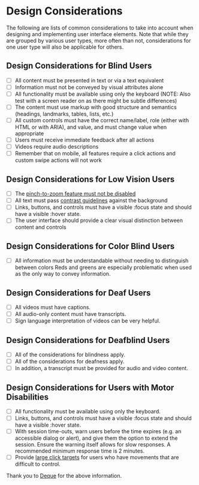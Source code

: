 # Design Considerations

The following are lists of common considerations to take into account when designing and implementing user interface elements. Note that while they are grouped by various user types, more often than not, considerations for one user type will also be applicable for others.

## Design Considerations for Blind Users

- [ ] All content must be presented in text or via a text equivalent 
- [ ] Information must not be conveyed by visual attributes alone
- [ ] All functionality must be available using only the keyboard (NOTE: Also test with a screen reader on as there might be subtle differences)
- [ ] The content must use markup with good structure and semantics (headings, landmarks, tables, lists, etc.)
- [ ] All custom controls must have the correct name/label, role (either with HTML or with ARIA), and value, and must change value when appropriate
- [ ] Users must receive immediate feedback after all actions
- [ ] Videos require audio descriptions
- [ ] Remember that on mobile, all features require a click actions and custom swipe actions will not work

## Design Considerations for Low Vision Users

- [ ] The [pinch-to-zoom feature must not be disabled](https://developer.mozilla.org/en-US/docs/Web/HTML/Viewport_meta_tag#viewport_basics)
- [ ] All text must pass [contrast guidelines](https://webaim.org/articles/contrast/) against the background
- [ ] Links, buttons, and controls must have a visible :focus state and should have a visible :hover state.
- [ ] The user interface should provide a clear visual distinction between content and controls

## Design Considerations for Color Blind Users

- [ ] All information must be understandable without needing to distinguish between colors Reds and greens are especially problematic when used as the only way to convey information.

## Design Considerations for Deaf Users

- [ ] All videos must have captions.
- [ ] All audio-only content must have transcripts.
- [ ] Sign language interpretation of videos can be very helpful.

## Design Considerations for Deafblind Users

- [ ] All of the considerations for blindness apply.
- [ ] All of the considerations for deafness apply.
- [ ] In addition, a transcript must be provided for audio and video content.

## Design Considerations for Users with Motor Disabilities

- [ ] All functionality must be available using only the keyboard.
- [ ] Links, buttons, and controls must have a visible :focus state and should have a visible :hover state.
- [ ] With session time-outs, warn users before the time expires (e.g. an accessible dialog or alert), and give them the option to extend the session. Ensure the warning itself allows for slow responses. A recommended minimum response time is 2 minutes.
- [ ] Provide [large click targets](https://support.google.com/accessibility/android/answer/7101858?hl=en) for users who have movements that are difficult to control.
 
Thank you to [Deque](https://www.deque.com/) for the above information.